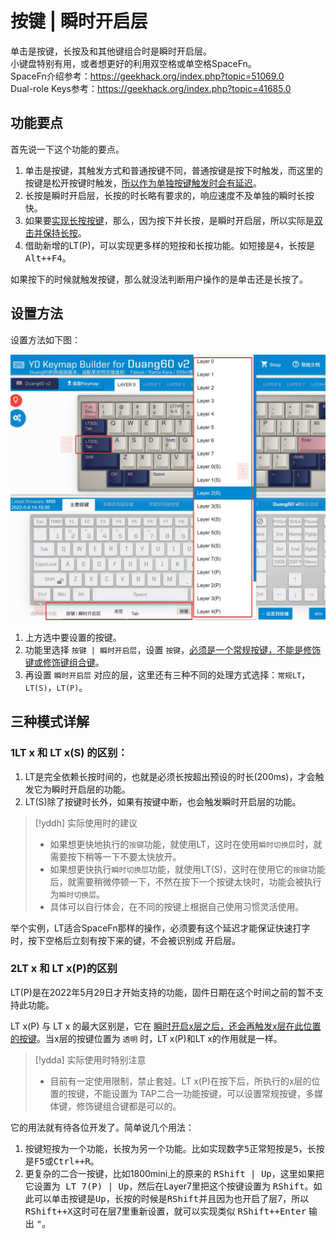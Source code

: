 # 按键 | 瞬时开启层

单击是按键，长按及和其他键组合时是瞬时开启层。  
小键盘特别有用，或者想更好的利用双空格或单空格SpaceFn。  
SpaceFn介绍参考：https://geekhack.org/index.php?topic=51069.0  
Dual-role Keys参考：https://geekhack.org/index.php?topic=41685.0

## 功能要点
首先说一下这个功能的要点。
  1. 单击是按键，其触发方式和普通按键不同，普通按键是按下时触发，而这里的按键是松开按键时触发，<u>所以作为单独按键触发时会有延迟</u>。
  2. 长按是瞬时开启层，长按的时长略有要求的，响应速度不及单独的瞬时长按快。
  3. 如果要<u>实现长按按键</u>，那么，因为按下并长按，是瞬时开启层，所以实际是<u>双击并保持长按</u>。
  4. 借助新增的LT(P)，可以实现更多样的短按和长按功能。如短接是<kbd>4</kbd>，长按是<kbd>Alt++F4</kbd>。

如果按下的时候就触发按键，那么就没法判断用户操作的是单击还是长按了。

## 设置方法
设置方法如下图：

![|700](assets/layer-tap-key-01.jpg)

  1. 上方选中要设置的按键。
  2. 功能里选择 `按键 | 瞬时开启层`，设置 `按键`，<u>必须是一个常规按键，不能是修饰键或修饰键组合键</u>。
  3. 再设置 `瞬时开启层` 对应的层，这里还有三种不同的处理方式选择：`常规LT`，`LT(S)`，`LT(P)`。

## 三种模式详解

### 1LT x 和 LT x(S) 的区别：
  1. LT是完全依赖长按时间的，也就是必须长按超出预设的时长(200ms)，才会触发它为瞬时开启层的功能。
  2. LT(S)除了按键时长外，如果有按键中断，也会触发瞬时开启层的功能。

> [!yddh] 实际使用时的建议
> - 如果想更快地执行的`按键`功能，就使用LT，这时在使用`瞬时切换层`时，就需要按下稍等一下不要太快放开。
> - 如果想更快执行`瞬时切换层`功能，就使用LT(S)，这时在使用它的`按键`功能后，就需要稍微停顿一下，不然在按下一个按键太快时，功能会被执行为`瞬时切换层`。
> - 具体可以自行体会，在不同的按键上根据自己使用习惯灵活使用。

举个实例，LT适合SpaceFn那样的操作，必须要有这个延迟才能保证快速打字时，按下空格后立刻有按下来的键，不会被识别成 开启层。

### 2LT x 和 LT x(P)的区别

LT(P)是在2022年5月29日才开始支持的功能，固件日期在这个时间之前的暂不支持此功能。

LT x(P) 与 LT x 的最大区别是，它在 <u>瞬时开启x层之后，还会再触发x层在此位置的按键</u>。当x层的按键位置为 `透明` 时，LT x(P)和LT x的作用就是一样。

> [!ydda] 实际使用时特别注意
> - 目前有一定使用限制，禁止套娃。LT x(P)在按下后，所执行的x层的位置的按键，不能设置为 TAP二合一功能按键，可以设置常规按键，多媒体键，修饰键组合键都是可以的。

它的用法就有待各位开发了。简单说几个用法：
  1. 按键短按为一个功能，长按为另一个功能。比如实现数字<kbd>5</kbd>正常短按是<kbd>5</kbd>，长按是<kbd>F5</kbd>或<kbd>Ctrl++R</kbd>。
  2. 更复杂的二合一按键，比如1800mini上的原来的 <kbd>RShift | Up</kbd>，这里如果把它设置为<kbd> LT 7(P) | Up</kbd>，然后在Layer7里把这个按键设置为 <kbd>RShift</kbd>。如此可以单击按键是<kbd>Up</kbd>，长按的时候是<kbd>RShift</kbd>并且因为也开启了层7，所以<kbd>RShift++X</kbd>这时可在层7里重新设置，就可以实现类似 <kbd>RShift++Enter</kbd> 输出 <kbd>"</kbd>。
